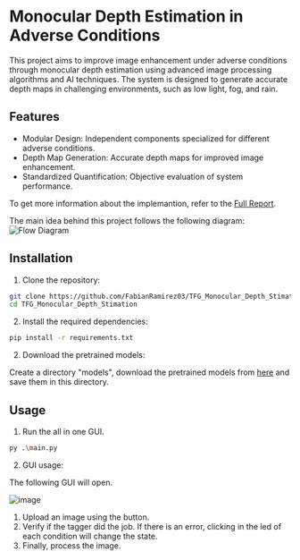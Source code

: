 # Monocular Depth Estimation in Adverse Conditions


This project aims to improve image enhancement under adverse conditions through monocular depth estimation using advanced image processing algorithms and AI techniques. The system is designed to generate accurate depth maps in challenging environments, such as low light, fog, and rain.
## Features
- Modular Design: Independent components specialized for different adverse conditions.
- Depth Map Generation: Accurate depth maps for improved image enhancement.
- Standardized Quantification: Objective evaluation of system performance.

To get more information about the implemantion, refer to the [Full Report](Docs/Reporte-Escrito.pdf).

The main idea behind this project follows the following diagram:
![Flow Diagram](https://github.com/FabianRamirez03/TFG_Monocular_Depth_Stimation/assets/38987714/62fcb5a0-5e45-4db2-9c29-b37f2d50de6a)



## Installation

1. Clone the repository:
```sh
git clone https://github.com/FabianRamirez03/TFG_Monocular_Depth_Stimation.git
cd TFG_Monocular_Depth_Stimation
```

2. Install the required dependencies:
```sh
pip install -r requirements.txt
```

2. Download the pretrained models:

Create a directory "models", download the pretrained models from [here](https://drive.google.com/drive/folders/1vkp2olfbOAa49DCGpQFov3BT3dVOVK2K?usp=drive_link) and save them in this directory.

## Usage

1. Run the all in one GUI.

```sh
py .\main.py
```

2. GUI usage:

The following GUI will open.

![image](https://github.com/FabianRamirez03/TFG_Monocular_Depth_Stimation/assets/38987714/1d0d1036-5779-439b-b3ef-90c77d901f0e)

  1. Upload an image using the button.
  2. Verify if the tagger did the job. If there is an error, clicking in the led of each condition will change the state.
  3. Finally, process the image. 
